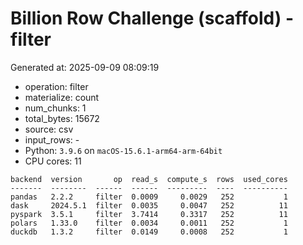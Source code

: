 # Billion Row Challenge (scaffold) - filter

Generated at: 2025-09-09 08:09:19

- operation: filter
- materialize: count
- num_chunks: 1
- total_bytes: 15672
- source: csv
- input_rows: -
- Python: `3.9.6` on `macOS-15.6.1-arm64-arm-64bit`
- CPU cores: 11

```text
backend  version       op  read_s  compute_s  rows  used_cores
-------  --------  ------  ------  ---------  ----  ----------
pandas   2.2.2     filter  0.0009     0.0029   252           1
dask     2024.5.1  filter  0.0035     0.0047   252          11
pyspark  3.5.1     filter  3.7414     0.3317   252          11
polars   1.33.0    filter  0.0034     0.0011   252           1
duckdb   1.3.2     filter  0.0149     0.0008   252           1
```
